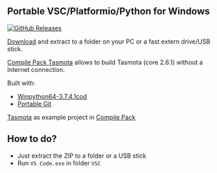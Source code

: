 ## Portable VSC/Platformio/Python for Windows

[![GitHub Releases](https://img.shields.io/github/downloads/Jason2866/Portable_VSC_PlatformIO/total?label=downloads&color=%231FA3EC&style=for-the-badge)](https://github.com/Jason2866/Portable_VSC_PlatformIO/releases/latest)

[Download](https://github.com/Jason2866/Portable_VSC_PlatformIO/releases/download/1.2/VSC_PlatformIO_Python.zip) and extract to a folder on your PC or a fast extern drive/USB stick.

[Compile Pack Tasmota](https://github.com/Jason2866/Portable_VSC_PlatformIO/releases/download/1.2/Tasmota_compile_pack.zip) allows to build Tasmota (core 2.6.1) without a Internet connection.

Built with:
- [Winpython64-3.7.4.1cod](https://sourceforge.net/projects/winpython/files/WinPython_3.7/3.7.4.1/Winpython64-3.7.4.1cod.exe/download)
- [Portable Git](https://github.com/sheabunge/GitPortable/releases/download/v2.21.0-devtest.1/GitPortable_2.21.0_Development_Test_1_online.paf.exe)


[Tasmota](https://github.com/arendst/Tasmota) as example project in [Compile Pack](https://github.com/Jason2866/Portable_VSC_PlatformIO/releases/download/1.2/Tasmota_compile_pack.zip)

## How to do? 
- Just extract the ZIP to a folder or a USB stick
- Run `VS Code.exe` in folder `VSC` 
